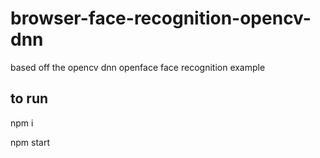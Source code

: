 # browser-face-recognition-opencv-dnn
based off the opencv dnn openface face recognition example

## to run
npm i

npm start
